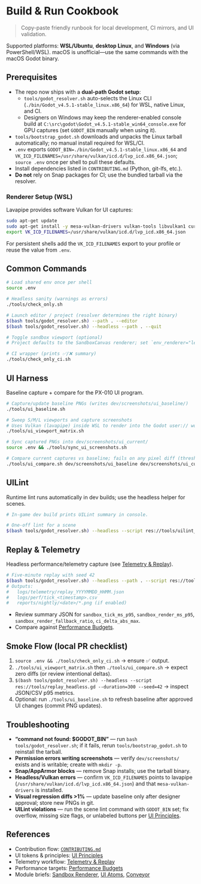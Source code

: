 # Build & Run Cookbook

> Copy-paste friendly runbook for local development, CI mirrors, and UI validation.

Supported platforms: **WSL/Ubuntu**, **desktop Linux**, and **Windows** (via PowerShell/WSL). macOS is unofficial—use the same commands with the macOS Godot binary.

## Prerequisites
- The repo now ships with a **dual-path Godot setup**:
  - `tools/godot_resolver.sh` auto-selects the Linux CLI (`./bin/Godot_v4.5.1-stable_linux.x86_64`) for WSL, native Linux, and CI.
  - Designers on Windows may keep the renderer-enabled console build at `C:\src\godot\Godot_v4.5.1-stable_win64_console.exe` for GPU captures (set `GODOT_BIN` manually when using it).
- `tools/bootstrap_godot.sh` downloads and unpacks the Linux tarball automatically; no manual install required for WSL/CI.
- `.env` exports `GODOT_BIN=./bin/Godot_v4.5.1-stable_linux.x86_64` and `VK_ICD_FILENAMES=/usr/share/vulkan/icd.d/lvp_icd.x86_64.json`; `source .env` once per shell to pull these defaults.
- Install dependencies listed in `CONTRIBUTING.md` (Python, git-lfs, etc.).
- **Do not** rely on Snap packages for CI; use the bundled tarball via the resolver.

### Renderer Setup (WSL)
Lavapipe provides software Vulkan for UI captures:

```bash
sudo apt-get update
sudo apt-get install -y mesa-vulkan-drivers vulkan-tools libvulkan1 curl unzip
export VK_ICD_FILENAMES=/usr/share/vulkan/icd.d/lvp_icd.x86_64.json
```

For persistent shells add the `VK_ICD_FILENAMES` export to your profile or reuse the value from `.env`.

## Common Commands
```bash
# Load shared env once per shell
source .env

# Headless sanity (warnings as errors)
./tools/check_only.sh

# Launch editor / project (resolver determines the right binary)
$(bash tools/godot_resolver.sh) --path . --editor
$(bash tools/godot_resolver.sh) --headless --path . --quit

# Toggle sandbox viewport (optional)
# Project defaults to the SandboxCanvas renderer; set `env_renderer="legacy"` on the `/root/Config` node if you need the old environment view.

# CI wrapper (prints ✅/❌ summary)
./tools/check_only_ci.sh
```

## UI Harness
Baseline capture + compare for the PX-010 UI program.
```bash
# Capture/update baseline PNGs (writes dev/screenshots/ui_baseline/)
./tools/ui_baseline.sh

# Sweep S/M/L viewports and capture screenshots
# Uses Vulkan (lavapipe) inside WSL to render into the Godot user:// workspace
./tools/ui_viewport_matrix.sh

# Sync captured PNGs into dev/screenshots/ui_current/
source .env && ./tools/sync_ui_screenshots.sh

# Compare current captures vs baseline; fails on any pixel diff (threshold TBD)
./tools/ui_compare.sh dev/screenshots/ui_baseline dev/screenshots/ui_current
```

## UILint
Runtime lint runs automatically in dev builds; use the headless helper for scenes.
```bash
# In-game dev build prints UILint summary in console.

# One-off lint for a scene
$(bash tools/godot_resolver.sh) --headless --script res://tools/uilint_scene.gd res://scenes/ui_smoke/MainHUD.tscn
```

## Replay & Telemetry
Headless performance/telemetry capture (see [Telemetry & Replay](../quality/Telemetry_Replay.md)).
```bash
# Five-minute replay with seed 42
$(bash tools/godot_resolver.sh) --headless --path . --script res://tools/replay_headless.gd --duration=300 --seed=42
# Outputs:
#   logs/telemetry/replay_YYYYMMDD_HHMM.json
#   logs/perf/tick_<timestamp>.csv
#   reports/nightly/<date>/*.png (if enabled)
```
- Review summary JSON for `sandbox_tick_ms_p95`, `sandbox_render_ms_p95`, `sandbox_render_fallback_ratio`, `ci_delta_abs_max`.
- Compare against [Performance Budgets](../quality/Performance_Budgets.md).

## Smoke Flow (local PR checklist)
1. `source .env && ./tools/check_only_ci.sh` → ensure ✅ output.
2. `./tools/ui_viewport_matrix.sh` then `./tools/ui_compare.sh` → expect zero diffs (or review intentional deltas).
3. `$(bash tools/godot_resolver.sh) --headless --script res://tools/replay_headless.gd --duration=300 --seed=42` → inspect JSON/CSV p95 metrics.
4. Optional: run `./tools/ui_baseline.sh` to refresh baseline after approved UI changes (commit PNG updates).

## Troubleshooting
- **“command not found: $GODOT_BIN”** — run `bash tools/godot_resolver.sh`; if it fails, rerun `tools/bootstrap_godot.sh` to reinstall the tarball.
- **Permission errors writing screenshots** — verify `dev/screenshots/` exists and is writable; create with `mkdir -p`.
- **Snap/AppArmor blocks** — remove Snap installs; use the tarball binary.
- **Headless/Vulkan errors** — confirm `VK_ICD_FILENAMES` points to lavapipe (`/usr/share/vulkan/icd.d/lvp_icd.x86_64.json`) and that `mesa-vulkan-drivers` is installed.
- **Visual regression diffs >1%** — update baseline only after designer approval; store new PNGs in git.
- **UILint violations** — run the scene lint command with `GODOT_BIN` set; fix overflow, missing size flags, or unlabeled buttons per [UI Principles](../ux/UI_Principles.md).

## References
- Contribution flow: [`CONTRIBUTING.md`](../../CONTRIBUTING.md)
- UI tokens & principles: [UI Principles](../ux/UI_Principles.md)
- Telemetry workflow: [Telemetry & Replay](../quality/Telemetry_Replay.md)
- Performance targets: [Performance Budgets](../quality/Performance_Budgets.md)
- Module briefs: [Sandbox Renderer](../modules/sandbox.md), [UI Atoms](../modules/ui_atoms.md), [Conveyor](../modules/conveyor.md)
